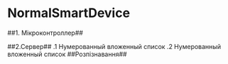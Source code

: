 # NormalSmartDevice #
##1.	Мікроконтроллер##

##2.Сервер##
      .1 Нумерованный вложенный список
      .2 Нумерованный вложенный список
##Розпізнавання##
